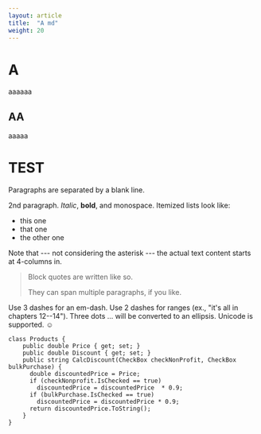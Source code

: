 ```yaml
---
layout: article
title:  "A md"
weight: 20
---
```


# A

aaaaaa

## AA

aaaaa


# TEST

Paragraphs are separated by a blank line.

2nd paragraph. *Italic*, **bold**, and monospace. Itemized lists
look like:

  * this one
  * that one
  * the other one

Note that --- not considering the asterisk --- the actual text
content starts at 4-columns in.

> Block quotes are
> written like so.
>
> They can span multiple paragraphs,
> if you like.

Use 3 dashes for an em-dash. Use 2 dashes for ranges (ex., "it's all
in chapters 12--14"). Three dots ... will be converted to an ellipsis.
Unicode is supported. ☺

```
class Products {
    public double Price { get; set; } 
    public double Discount { get; set; } 
    public string CalcDiscount(CheckBox checkNonProfit, CheckBox bulkPurchase) {
      double discountedPrice = Price; 
      if (checkNonprofit.IsChecked == true) 
        discountedPrice = discountedPrice  * 0.9;
      if (bulkPurchase.IsChecked == true) 
        discountedPrice = discountedPrice * 0.9;
      return discountedPrice.ToString(); 
    }
}
```
